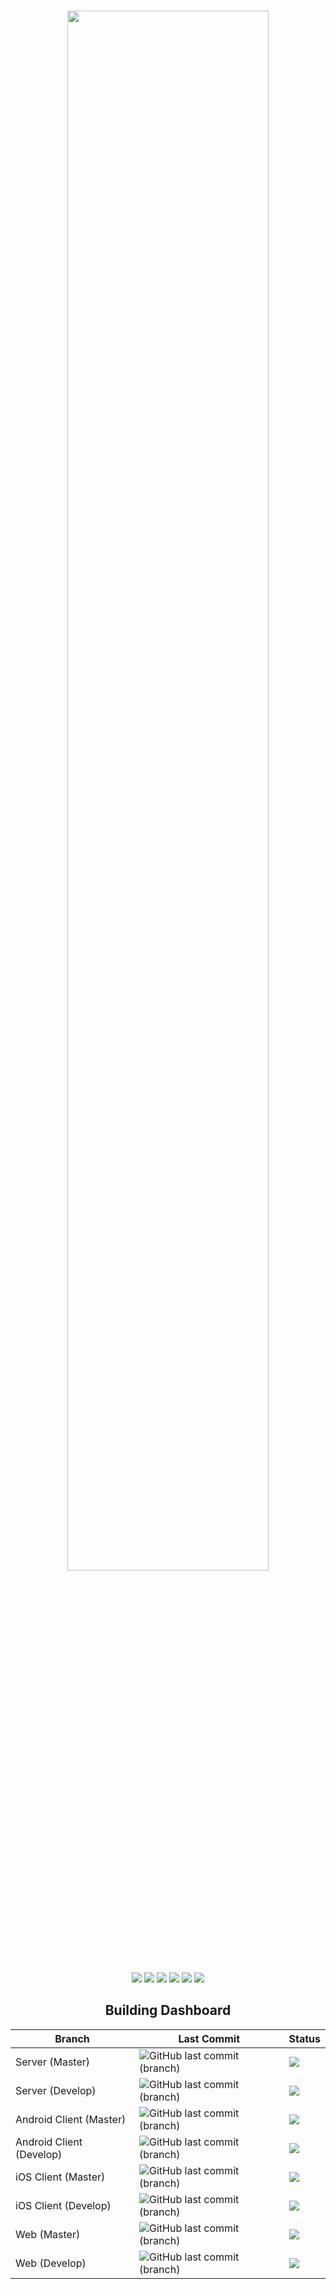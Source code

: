 <h1 align="center">
  <img width="80%" src="https://github.com/eyulingo/eyulingo-dashboard/blob/master/title.png?raw=true">
  </img>
</h1>

<p align="center">
  <a><img src="https://img.shields.io/badge/project%20name-eyulingo-ff69b4.svg?style=flat-square"></img></a>
  <a><img src="https://img.shields.io/badge/kotlin-1.3-f18e33.svg?style=flat-square&logo=kotlin"></img></a>
  <a><img src="https://img.shields.io/badge/database-MySQL-4479a1.svg?style=flat-square&logo=mysql"></img></a>
  <a><img src="https://img.shields.io/badge/database-MongoDB-47a248.svg?style=flat-square&logo=mongodb"></img></a>
  <a><img src="https://img.shields.io/badge/swift-5.0-fa7343.svg?logo=swift&style=flat-square"></img></a>
  <a><img src="https://img.shields.io/badge/iOS-13.0-lightgrey.svg?logo=apple&style=flat-square"></img></a>
</p>

<h2 align="center">
  <a>
    Building Dashboard
  </a>
</h2>


| Branch | Last Commit | Status |
| ------------- | ------------- | ------------- |
| Server (Master) | ![GitHub last commit (branch)](https://img.shields.io/github/last-commit/eyulingo/eyulingo-server/master.svg?style=flat-square) | ![](https://travis-ci.org/eyulingo/eyulingo-server.svg?branch=master)  |
| Server (Develop) | ![GitHub last commit (branch)](https://img.shields.io/github/last-commit/eyulingo/eyulingo-server/develop.svg?style=flat-square) | ![](https://travis-ci.org/eyulingo/eyulingo-server.svg?branch=develop) |
| Android Client (Master) | ![GitHub last commit (branch)](https://img.shields.io/github/last-commit/eyulingo/eyulingo-android/master.svg?style=flat-square) | ![](https://travis-ci.org/eyulingo/eyulingo-android.svg?branch=master)  |
| Android Client (Develop) | ![GitHub last commit (branch)](https://img.shields.io/github/last-commit/eyulingo/eyulingo-android/develop.svg?style=flat-square) | ![](https://travis-ci.org/eyulingo/eyulingo-android.svg?branch=develop) |
| iOS Client (Master) | ![GitHub last commit (branch)](https://img.shields.io/github/last-commit/eyulingo/eyulingo-ios/master.svg?style=flat-square) | ![](https://travis-ci.org/eyulingo/eyulingo-ios.svg?branch=master)  |
| iOS Client (Develop) | ![GitHub last commit (branch)](https://img.shields.io/github/last-commit/eyulingo/eyulingo-ios/develop.svg?style=flat-square) | ![](https://travis-ci.org/eyulingo/eyulingo-ios.svg?branch=develop)  |
| Web (Master) | ![GitHub last commit (branch)](https://img.shields.io/github/last-commit/eyulingo/eyulingo-web/master.svg?style=flat-square) | ![](https://travis-ci.org/eyulingo/eyulingo-web.svg?branch=master)  |
| Web (Develop) | ![GitHub last commit (branch)](https://img.shields.io/github/last-commit/eyulingo/eyulingo-web/develop.svg?style=flat-square) | ![](https://travis-ci.org/eyulingo/eyulingo-web.svg?branch=develop) |

